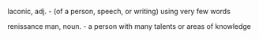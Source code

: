 laconic, adj. - (of a person, speech, or writing) using very few words

renissance man, noun. - a person with many talents or areas of knowledge
